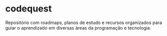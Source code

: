 # codequest
Repositório com roadmaps, planos de estudo e recursos organizados para guiar o aprendizado em diversas áreas da programação e tecnologia.
